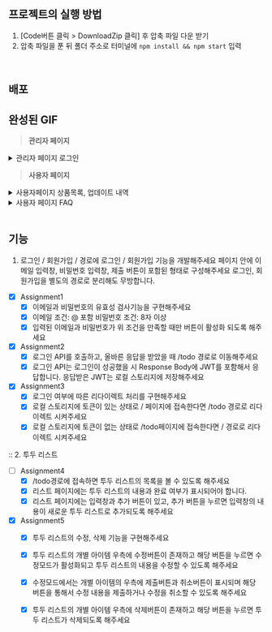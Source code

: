 
## 프로젝트의 실행 방법
  1.  [Code버튼 클릭 > DownloadZip 클릭] 후 압축 파일 다운 받기
  2.  압축 파일을 푼 뒤 폴더 주소로 터미널에 `npm install && npm start` 입력

<br/>

## 배포 



## 완성된 GIF

> **관리자 페이지**

<details>
  <summary>관리자 페이지 로그인 </summary>
    <div markdown="1">
       여기
    </div>
</details>


> **사용자 페이지**

<details>
  <summary>사용자페이지 상품목록, 업데이트 내역</summary>
    <div markdown="1">
        <img src="https://cdn.discordapp.com/attachments/1016940382061346880/1022405413498531851/Sep-22-2022_16-13-33.gif" width='600'/>
    </div>
</details>

<details>
  <summary>사용자 페이지 FAQ</summary>
    <div markdown="1">
        <img src="https://cdn.discordapp.com/attachments/1016940382061346880/1022405413947310101/Sep-22-2022_16-13-42.gif" width='600'/>
    </div>
</details>

<br/>

## 기능
1. 로그인 / 회원가입
   / 경로에 로그인 / 회원가입 기능을 개발해주세요
   페이지 안에 이메일 입력창, 비밀번호 입력창, 제출 버튼이 포함된 형태로 구성해주세요
   로그인, 회원가입을 별도의 경로로 분리해도 무방합니다.

- [x] Assignment1
  - [x] 이메일과 비밀번호의 유효성 검사기능을 구현해주세요
  - [x] 이메일 조건: @ 포함 비밀번호 조건: 8자 이상
  - [x] 입력된 이메일과 비밀번호가 위 조건을 만족할 때만 버튼이 활성화 되도록 해주세요
- [x] Assignment2
  - [x] 로그인 API를 호출하고, 올바른 응답을 받았을 때 /todo 경로로 이동해주세요
  - [x] 로그인 API는 로그인이 성공했을 시 Response Body에 JWT를 포함해서 응답합니다. 응답받은 JWT는 로컬 스토리지에 저장해주세요
- [x] Assignment3
  - [x] 로그인 여부에 따른 리다이렉트 처리를 구현해주세요
  - [x] 로컬 스토리지에 토큰이 있는 상태로 / 페이지에 접속한다면 /todo 경로로 리다이렉트 시켜주세요
  - [x] 로컬 스토리지에 토큰이 없는 상태로 /todo페이지에 접속한다면 / 경로로 리다이렉트 시켜주세요

:: 2. 투두 리스트

- [ ] Assignment4
  - [x] /todo경로에 접속하면 투두 리스트의 목록을 볼 수 있도록 해주세요
  - [x] 리스트 페이지에는 투두 리스트의 내용과 완료 여부가 표시되어야 합니다.
  - [x] 리스트 페이지에는 입력창과 추가 버튼이 있고, 추가 버튼을 누르면 입력창의 내용이 새로운 투두 리스트로 추가되도록 해주세요
- [x] Assignment5
  - [x] 투두 리스트의 수정, 삭제 기능을 구현해주세요
  - [x] 투두 리스트의 개별 아이템 우측에 수정버튼이 존재하고 해당 버튼을 누르면 수정모드가 활성화되고 투두 리스트의 내용을 수정할 수 있도록 해주세요
  - [x] 수정모드에서는 개별 아이템의 우측에 제출버튼과 취소버튼이 표시되며 해당 버튼을 통해서 수정 내용을 제출하거나 수정을 취소할 수 있도록 해주세요
  - [x] 투두 리스트의 개별 아이템 우측에 삭제버튼이 존재하고 해당 버튼을 누르면 투두 리스트가 삭제되도록 해주세요


